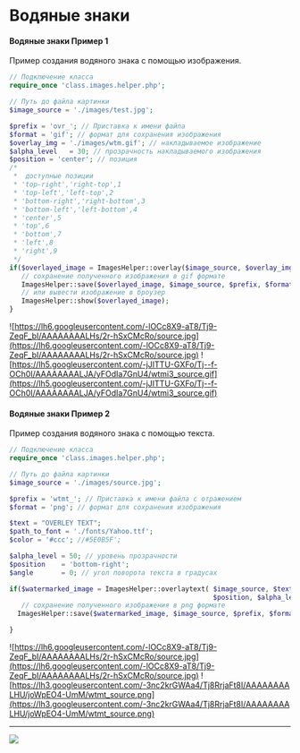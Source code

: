 
# Водяные знаки #
#### Водяные знаки Пример 1 ####
Пример создания водяного знака с помощью изображения.
```php
// Подключение класса 
require_once 'class.images.helper.php'; 

// Путь до файла картинки  
$image_source = './images/test.jpg'; 

$prefix = 'ovr_'; // Приставка к имени файла 
$format = 'gif'; // формат для сохранения изображения
$overlay_img = './images/wtm.gif'; // накладываемое изображение
$alpha_level   = 30; // прозрачность накладываемого изображения
$position = 'center'; // позиция
/*
 *  доступные позиции
 * 'top-right','right-top',1
 * 'top-left','left-top',2
 * 'bottom-right','right-bottom',3
 * 'bottom-left','left-bottom',4
 * 'center',5
 * 'top',6
 * 'bottom',7
 * 'left',8
 * 'right',9
 */
if($overlayed_image = ImagesHelper::overlay($image_source, $overlay_img,$position,$alpha_level)) {
   // сохранение полученного изображения в gif формате
   ImagesHelper::save($overlayed_image, $image_source, $prefix, $format); 
   // или вывести изображение в броузер
   ImagesHelper::show($overlayed_image);   
}
```
![https://lh6.googleusercontent.com/-lOCc8X9-aT8/Tj9-ZeqF_bI/AAAAAAAALHs/2r-hSxCMcRo/source.jpg](https://lh6.googleusercontent.com/-lOCc8X9-aT8/Tj9-ZeqF_bI/AAAAAAAALHs/2r-hSxCMcRo/source.jpg)
![https://lh5.googleusercontent.com/-jJITTU-GXFo/Tj--f-OCh0I/AAAAAAAALJA/yFOdIa7GnU4/wtmi3_source.gif](https://lh5.googleusercontent.com/-jJITTU-GXFo/Tj--f-OCh0I/AAAAAAAALJA/yFOdIa7GnU4/wtmi3_source.gif)
#### Водяные знаки Пример 2 ####
Пример создания водяного знака с помощью текста.
```php
// Подключение класса 
require_once 'class.images.helper.php'; 

// Путь до файла картинки  
$image_source = './images/source.jpg'; 

$prefix = 'wtmt_'; // Приставка к имени файла с отражением 
$format = 'png'; // формат для сохранения изображения

$text = "OVERLEY TEXT";
$path_to_font = './fonts/Yahoo.ttf';
$color = '#ccc'; //#5E0B5F';

$alpha_level = 50; // уровень прозрачности
$position    = 'bottom-right';
$angle       = 0; // угол поворота текста в градусах

if($watermarked_image = ImagesHelper::overlaytext( $image_source, $text, $path_to_font, $color, 
                                                   $position, $alpha_level, $angle)) {
   // сохранение полученного изображения в png формате 
  ImagesHelper::save($watermarked_image, $image_source, $prefix, $format);

}
```
![https://lh6.googleusercontent.com/-lOCc8X9-aT8/Tj9-ZeqF_bI/AAAAAAAALHs/2r-hSxCMcRo/source.jpg](https://lh6.googleusercontent.com/-lOCc8X9-aT8/Tj9-ZeqF_bI/AAAAAAAALHs/2r-hSxCMcRo/source.jpg)
![https://lh3.googleusercontent.com/-3nc2krGWAa4/Tj8RrjaFt8I/AAAAAAAALHU/joWpEO4-UmM/wtmt_source.png](https://lh3.googleusercontent.com/-3nc2krGWAa4/Tj8RrjaFt8I/AAAAAAAALHU/joWpEO4-UmM/wtmt_source.png)

---

<span>
<a href='http://www.gordejev.lv/'><img src='http://www.gordejev.lv/templates/gordejev/images/gora_88x31.png' /></a>
<br />
</span>
